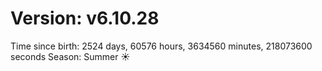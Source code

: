 # Version: v6.10.28
Time since birth: 2524 days, 60576 hours, 3634560 minutes, 218073600 seconds
Season: Summer ☀️
